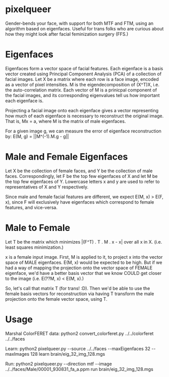 # pixelqueer
Gender-bends your face, with support for both MTF and FTM, using an algorithm based on eigenfaces. Useful for trans folks who are curious about how they might look after facial feminization surgery (FFS.)

# Eigenfaces
Eigenfaces form a vector space of facial features. Each eigenface is a basis vector created using Principal Component Analysis (PCA) of a collection of facial images.
Let X be a matrix where each row is a face image, encoded as a vector of pixel intensities.
M is the eigendecomposition of (X^T)X, i.e. the auto-correlation matrix.
Each vector of M is a prinicpal component of the facial images, and its corresponding eigenvalues tell us how important each eigenface is.

Projecting a facial image onto each eigenface gives a vector representing how much of each eigenface is necessary to reconstruct the original image. That is,
Mx = a,
where M is the matrix of male eigenfaces.

For a given image g, we can measure the error of eigenface reconstruction by:
E(M, g) = ||M^(-1).M.g - g||

# Male and Female Eigenfaces
Let X be the collection of female faces, and Y be the collection of male faces.
Correspondingly, let F be the top few eigenfaces of X and let M be the top few eigenfaces of Y.
Lowercase letters x and y are used to refer to representatives of X and Y respectively.

Since male and female facial features are different, we expect E(M, x) > E(F, x), since F will exclusively have eigenfaces which correspond to female features, and vice-versa.

# Male to Female
Let T be the matrix which minimizes
|(F^T) . T . M . x - x| over all x in X.
(i.e. least squares minimization.)

x is a female input image. First, M is applied to it, to project x into the vector space of MALE eigenfaces. E(M, x) would be expected to be high. But if we had a way of mapping the projection onto the vector space of FEMALE eigenface, we'd have a better basis vector that we know COULD get closer to the image (i.e. E(??M, x) < E(M, x).)

So, let's call that matrix T (for trans! :D). Then we'd be able to use the female basis vectors for reconstruction via having T transform the male projection onto the female vector space, using T.

# Usage
Marshal ColorFERET data:
python2 convert\_colorferet.py ../../colorferet ../../faces

Learn:
python2 pixelqueer.py  --source ../../faces --maxEigenfaces 32 --maxImages 128 learn brain/eig\_32\_img\_128.mgs

Run:
python2 pixelqueer.py --direction mtf --image ../../faces/Male/00001\_930831\_fa\_a.ppm run brain/eig\_32\_img\_128.mgs
